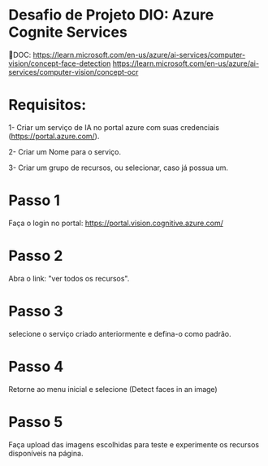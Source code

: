 # Desafio de Projeto DIO: Azure Cognite Services

📕DOC: https://learn.microsoft.com/en-us/azure/ai-services/computer-vision/concept-face-detection
       https://learn.microsoft.com/en-us/azure/ai-services/computer-vision/concept-ocr
       
# Requisitos:
1- Criar um serviço de IA no portal azure com suas credenciais (https://portal.azure.com/).

2- Criar um Nome para o serviço.

3- Criar um grupo de recursos, ou selecionar, caso já possua um.

# Passo 1

Faça o login no portal: https://portal.vision.cognitive.azure.com/

# Passo 2

Abra o link: "ver todos os recursos".

# Passo 3

selecione o serviço criado anteriormente e defina-o como padrão.

# Passo 4

Retorne ao menu inicial e selecione (Detect faces in an image)

# Passo 5

Faça upload das imagens escolhidas para teste e experimente os recursos disponíveis na página.



